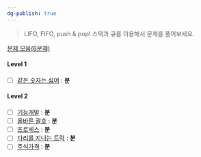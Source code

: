 ```yaml
---
dg-publish: true
---
```

> LIFO, FIFO, push & pop! 스택과 큐를 이용해서 문제를 풀어보세요.

[문제 모음(6문제)](https://school.programmers.co.kr/learn/courses/30/parts/12081)
#### Level 1
- [ ] [같은 숫자는 싫어](https://school.programmers.co.kr/learn/courses/30/lessons/12906) : **분**

#### Level 2
- [ ] [기능개발](https://school.programmers.co.kr/learn/courses/30/lessons/42586) : **분**
- [ ] [올바른 괄호](https://school.programmers.co.kr/learn/courses/30/lessons/12909) : **분**
- [ ] [프로세스](https://school.programmers.co.kr/learn/courses/30/lessons/42587) : **분**
- [ ] [다리를 지나는 트럭](https://school.programmers.co.kr/learn/courses/30/lessons/42583) : **분**
- [ ] [주식가격](https://school.programmers.co.kr/learn/courses/30/lessons/42584) : **분**